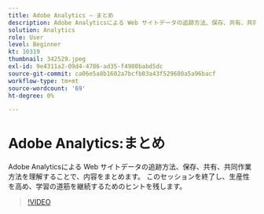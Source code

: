 ```yaml
---
title: Adobe Analytics — まとめ
description: Adobe Analyticsによる Web サイトデータの追跡方法、保存、共有、共同作業方法を理解することで、内容をまとめます。 生産性を高めるためのヒントを含め、このセッションを終了してください。
solution: Analytics
role: User
level: Beginner
kt: 10319
thumbnail: 342529.jpeg
exl-id: 9e4311a2-09d4-4786-ad35-f4980babd5dc
source-git-commit: ca06e5a8b1602a7bcfb83a43f529680a5a96bacf
workflow-type: tm+mt
source-wordcount: '69'
ht-degree: 0%

---
```


# Adobe Analytics:まとめ

Adobe Analyticsによる Web サイトデータの追跡方法、保存、共有、共同作業方法を理解することで、内容をまとめます。 このセッションを終了し、生産性を高め、学習の道筋を継続するためのヒントを残します。

>[!VIDEO](https://video.tv.adobe.com/v/342529/?quality=12&learn=on)
